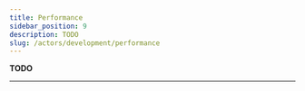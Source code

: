 ```yaml
---
title: Performance
sidebar_position: 9
description: TODO
slug: /actors/development/performance
---
```


**TODO**

---


